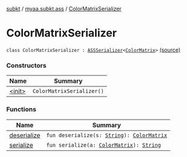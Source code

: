 [subkt](../../index.md) / [myaa.subkt.ass](../index.md) / [ColorMatrixSerializer](./index.md)

# ColorMatrixSerializer

`class ColorMatrixSerializer : `[`ASSSerializer`](../-a-s-s-serializer/index.md)`<`[`ColorMatrix`](../-color-matrix/index.md)`>` [(source)](https://github.com/Myaamori/SubKt/blob/0.1.19/src/main/kotlin/myaa/subkt/ass/parser.kt#L734)

### Constructors

| Name | Summary |
|---|---|
| [&lt;init&gt;](-init-.md) | `ColorMatrixSerializer()` |

### Functions

| Name | Summary |
|---|---|
| [deserialize](deserialize.md) | `fun deserialize(s: `[`String`](https://kotlinlang.org/api/latest/jvm/stdlib/kotlin/-string/index.html)`): `[`ColorMatrix`](../-color-matrix/index.md) |
| [serialize](serialize.md) | `fun serialize(a: `[`ColorMatrix`](../-color-matrix/index.md)`): `[`String`](https://kotlinlang.org/api/latest/jvm/stdlib/kotlin/-string/index.html) |
